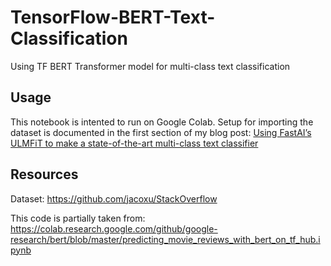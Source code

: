 # TensorFlow-BERT-Text-Classification
Using TF BERT Transformer model for multi-class text classification

## Usage
This notebook is intented to run on Google Colab. Setup for importing the dataset is documented in the first section of my blog post: [Using FastAI’s ULMFiT to make a state-of-the-art multi-class text classifier](https://medium.com/technonerds/using-fastais-ulmfit-to-make-a-state-of-the-art-multi-label-text-classifier-bf54e2943e83)

## Resources
Dataset: https://github.com/jacoxu/StackOverflow

This code is partially taken from: https://colab.research.google.com/github/google-research/bert/blob/master/predicting_movie_reviews_with_bert_on_tf_hub.ipynb
